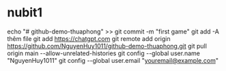 # nubit1
echo "# github-demo-thuaphong" >>
git commit -m "first game"
git add -A thêm file 
git add https://chatgpt.com
git remote add origin https://github.com/NguyenHuy1011/github-demo-thuaphong.git
git pull origin main --allow-unrelated-histories
git config --global user.name "NguyenHuy1011"
git config --global user.email "youremail@example.com"
